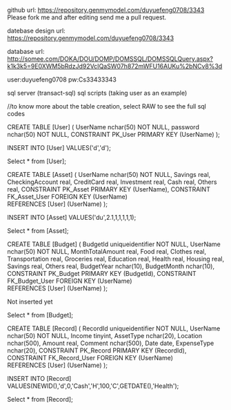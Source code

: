 github url:
https://repository.genmymodel.com/duyuefeng0708/3343
Please fork me and after editing send me a pull request.



datebase design url:
https://repository.genmymodel.com/duyuefeng0708/3343



database url:
http://somee.com/DOKA/DOU/DOMP/DOMSSQL/DOMSSQLQuery.aspx?k1k3k5=9E0XWM5bRdzJd92VcIQaSW07h872mWFU16AUKu%2bNCv8%3d

user:duyuefeng0708
pw:Cs33433343

sql server (transact-sql) sql scripts (taking user as an example)

//to know more about the table creation, select RAW to see the full sql codes

CREATE TABLE [User]
(
UserName nchar(50) NOT NULL, 
password nchar(50) NOT NULL,
CONSTRAINT PK_User PRIMARY KEY (UserName)
);

INSERT INTO [User]
VALUES('d','d');

Select * from [User];

CREATE TABLE [Asset]
(
UserName nchar(50) NOT NULL, 
Savings real,
CheckingAccount real,
CreditCard real,
Investment real,
Cash real,
Others real,
CONSTRAINT PK_Asset PRIMARY KEY (UserName),
CONSTRAINT FK_Asset_User FOREIGN KEY (UserName)     
    REFERENCES [User] (UserName) 
);

INSERT INTO [Asset] 
VALUES('du',2.1,1,1,1,1,1);

Select * from [Asset];

CREATE TABLE [Budget]
(
BudgetId uniqueidentifier NOT NULL,
UserName nchar(50) NOT NULL, 
MonthTotalAmount real,
Food real,
Clothes real,
Transportation real,
Groceries real,
Education real,
Health real,
Housing real,
Savings real,
Others real,
BudgetYear nchar(10),
BudgetMonth nchar(10),
CONSTRAINT PK_Budget PRIMARY KEY (BudgetId),
CONSTRAINT FK_Budget_User FOREIGN KEY (UserName)     
    REFERENCES [User] (UserName) 
);

Not inserted yet

Select * from [Budget];

CREATE TABLE [Record]
(
RecordId uniqueidentifier NOT NULL,
UserName nchar(50) NOT NULL, 
Income tinyint,
AssetType nchar(20),
Location nchar(500),
Amount real,
Comment nchar(500),
Date date,
ExpenseType nchar(20),
CONSTRAINT PK_Record PRIMARY KEY (RecordId),
CONSTRAINT FK_Record_User FOREIGN KEY (UserName)     
    REFERENCES [User] (UserName) 
);

INSERT INTO [Record] 
VALUES(NEWID(),'d',0,'Cash','H',100,'C',GETDATE(),'Health');

Select * from [Record];



